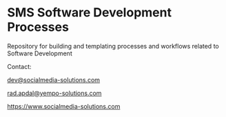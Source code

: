 # SMS Software Development Processes

Repository for building and templating processes and workflows related to Software Development

Contact:

dev@socialmedia-solutions.com

rad.apdal@yempo-solutions.com

https://www.socialmedia-solutions.com
